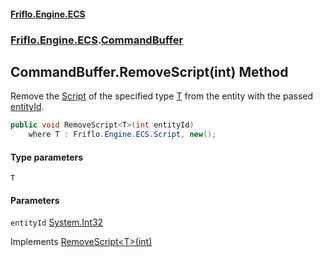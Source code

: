 #### [Friflo.Engine.ECS](index.md 'index')
### [Friflo.Engine.ECS](Friflo.Engine.ECS.md 'Friflo.Engine.ECS').[CommandBuffer](CommandBuffer.md 'Friflo.Engine.ECS.CommandBuffer')

## CommandBuffer.RemoveScript<T>(int) Method

Remove the [Script](Script.md 'Friflo.Engine.ECS.Script') of the specified type [T](CommandBuffer.RemoveScript_T_(int).md#Friflo.Engine.ECS.CommandBuffer.RemoveScript_T_(int).T 'Friflo.Engine.ECS.CommandBuffer.RemoveScript<T>(int).T') from the entity with the passed [entityId](CommandBuffer.RemoveScript_T_(int).md#Friflo.Engine.ECS.CommandBuffer.RemoveScript_T_(int).entityId 'Friflo.Engine.ECS.CommandBuffer.RemoveScript<T>(int).entityId').

```csharp
public void RemoveScript<T>(int entityId)
    where T : Friflo.Engine.ECS.Script, new();
```
#### Type parameters

<a name='Friflo.Engine.ECS.CommandBuffer.RemoveScript_T_(int).T'></a>

`T`
#### Parameters

<a name='Friflo.Engine.ECS.CommandBuffer.RemoveScript_T_(int).entityId'></a>

`entityId` [System.Int32](https://docs.microsoft.com/en-us/dotnet/api/System.Int32 'System.Int32')

Implements [RemoveScript&lt;T&gt;(int)](ICommandBuffer.RemoveScript_T_(int).md 'Friflo.Engine.ECS.ICommandBuffer.RemoveScript<T>(int)')
